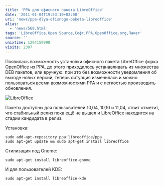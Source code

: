 ```yaml
---
title: 'PPA для офисного пакета LibreOffice'
date: '2011-01-04T19:53:10+03:00'
uri: 'news/ppa-dlya-ofisnogo-paketa-libreoffice'
alias: 
  - 'news/560.html'
tags: 'LibreOffice,Open Source,Софт,PPA,OpenOffice.org,Пакет'
source: ''
unixtime: 1294159990
visits: 2307
---
```

Появилась возможность установки офисного пакета LibreOffice форка OpenOffice из PPA, до этого приходилось устанавливать из множества DEB пакетов, или вручную: при это без возможности уведомления об выходе новых версий, теперь ситуация изменилась и можно пользоваться всеми возможностями PPA и с легкостью производить обновления.

![LibreOffice](img/2011/01/04/19-00/libreoffice.jpg)

Пакеты доступны для пользователей 10,04, 10,10 и 11,04, стоит отметит, что стабильный релиз пока ещё не вышел и LibreOffice находится на стадии кандидата в релиз.

Установка:

```
sudo add-apt-repository ppa:libreoffice/ppa
sudo apt-get update && sudo apt-get install libreoffice 
```

Стилизация под Gnome:

```
sudo apt-get install libreoffice-gnome
```

И для пользователей KDE:

```
sudo apt-get install libreoffice-kde
```
